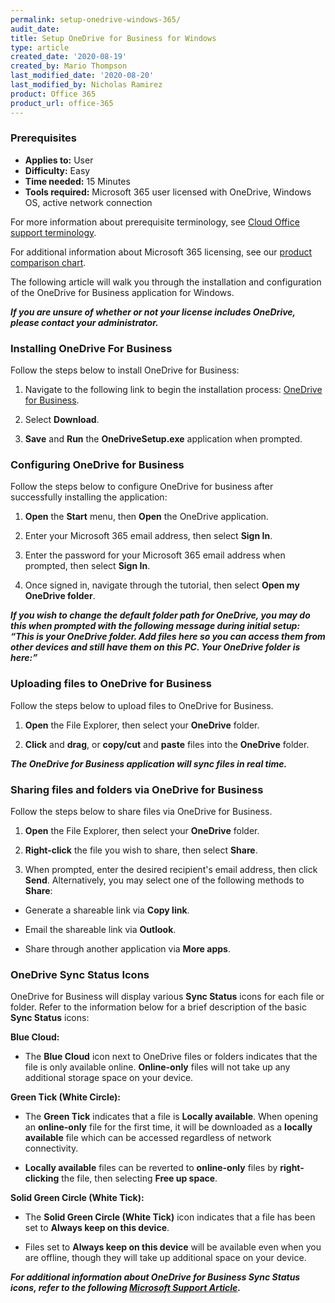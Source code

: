 ```yaml
---
permalink: setup-onedrive-windows-365/
audit_date:
title: Setup OneDrive for Business for Windows
type: article
created_date: '2020-08-19'
created_by: Mario Thompson
last_modified_date: '2020-08-20'
last_modified_by: Nicholas Ramirez
product: Office 365
product_url: office-365
---
```



### Prerequisites 

- **Applies to:** User
- **Difficulty:** Easy
- **Time needed:** 15 Minutes
- **Tools required:** Microsoft 365 user licensed with OneDrive, Windows OS, active network connection

For more information about prerequisite terminology, see [Cloud Office support terminology](/how-to/cloud-office-support-terminology).

For additional information about Microsoft 365 licensing, see our [product comparison chart](https://www.rackspace.com/sites/default/files/2020-06/Rackspace-Data-Sheet-Microsoft-365-Plans-and-Pricing-Sheet-CLO-TSK-1487.pdf).

The following article will walk you through the installation and configuration of the OneDrive for Business application for Windows.


***If you are unsure of whether or not your license includes OneDrive, please contact your administrator.***


### Installing OneDrive For Business


Follow the steps below to install OneDrive for Business:

1. Navigate to the following link to begin the installation process: [OneDrive for Business](https://www.microsoft.com/en-us/microsoft-365/onedrive/download).

2. Select **Download**.

3. **Save** and **Run** the **OneDriveSetup.exe** application when prompted.


### Configuring OneDrive for Business


Follow the steps below to configure OneDrive for business after successfully installing the application:

1. **Open** the **Start** menu, then **Open** the OneDrive application.

2. Enter your Microsoft 365 email address, then select **Sign In**.

3. Enter the password for your Microsoft 365 email address when prompted, then select **Sign In**.

4. Once signed in, navigate through the tutorial, then select **Open my OneDrive folder**.


***If you wish to change the default folder path for OneDrive, you may do this when prompted with the following message during initial setup: “This is your OneDrive folder. Add files here so you can access them from other devices and still have them on this PC. Your OneDrive folder is here:”***


### Uploading files to OneDrive for Business


Follow the steps below to upload files to OneDrive for Business.

1. **Open** the File Explorer, then select your **OneDrive** folder.

2. **Click** and **drag**, or **copy/cut** and **paste** files into the **OneDrive** folder.


***The OneDrive for Business application will sync files in real time.***


### Sharing files and folders via OneDrive for Business


Follow the steps below to share files via OneDrive for Business.

1. **Open** the File Explorer, then select your **OneDrive** folder.

2. **Right-click** the file you wish to share, then select **Share**.

3. When prompted, enter the desired recipient's email address, then click **Send**. Alternatively, you may select one of the following methods to **Share**:

- Generate a shareable link via **Copy link**.

- Email the shareable link via **Outlook**.

- Share through another application via **More apps**.


### OneDrive Sync Status Icons


OneDrive for Business will display various **Sync Status** icons for each file or folder. Refer to the information below for a brief description of the basic **Sync Status** icons:


**Blue Cloud:**

- The **Blue Cloud** icon next to OneDrive files or folders indicates that the file is only available online. **Online-only** files will not take up any additional storage space on your device.


**Green Tick (White Circle):**

- The **Green Tick** indicates that a file is **Locally available**. When opening an **online-only** file for the first time, it will be downloaded as a **locally available** file which can be accessed regardless of network connectivity.

- **Locally available** files can be reverted to **online-only** files by **right-clicking** the file, then selecting **Free up space**.


**Solid Green Circle (White Tick):**

- The **Solid Green Circle (White Tick)** icon indicates that a file has been set to **Always keep on this device**.

- Files set to **Always keep on this device** will be available even when you are offline, though they will take up additional space on your device.


***For additional information about OneDrive for Business Sync Status icons, refer to the following [Microsoft Support Article](https://support.microsoft.com/en-us/office/what-do-the-onedrive-icons-mean-11143026-8000-44f8-aaa9-67c985aa49b3).***
